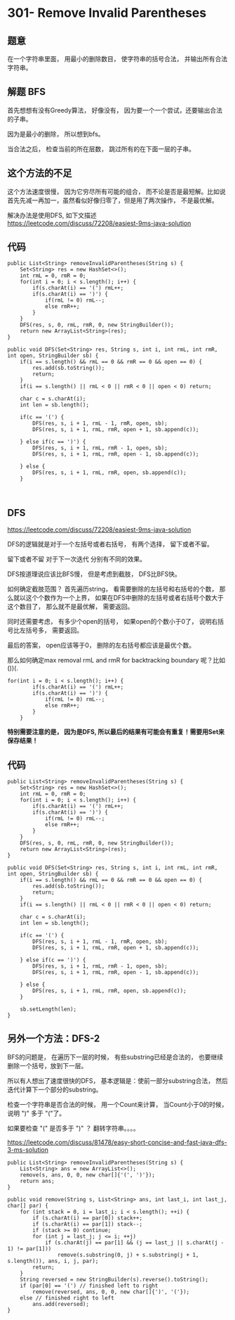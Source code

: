 # 301- Remove Invalid Parentheses
## 题意
在一个字符串里面， 用最小的删除数目， 使字符串的括号合法， 并输出所有合法字符串。

## 解题 BFS
首先想想有没有Greedy算法， 好像没有， 因为要一个一个尝试，还要输出合法的子串。

因为是最小的删除， 所以想到bfs。

当合法之后， 检查当前的所在层数， 跳过所有的在下面一层的子串。

## 这个方法的不足
这个方法速度很慢， 因为它穷尽所有可能的组合， 而不论是否是最短解。比如说首先先减一再加一，虽然看似好像归零了，但是用了两次操作， 不是最优解。

解决办法是使用DFS, 如下文描述
https://leetcode.com/discuss/72208/easiest-9ms-java-solution

## 代码
```
public List<String> removeInvalidParentheses(String s) {
    Set<String> res = new HashSet<>();
    int rmL = 0, rmR = 0;
    for(int i = 0; i < s.length(); i++) {
        if(s.charAt(i) == '(') rmL++;
        if(s.charAt(i) == ')') {
            if(rmL != 0) rmL--;
            else rmR++;
        }
    }
    DFS(res, s, 0, rmL, rmR, 0, new StringBuilder());
    return new ArrayList<String>(res);  
}

public void DFS(Set<String> res, String s, int i, int rmL, int rmR, int open, StringBuilder sb) {
    if(i == s.length() && rmL == 0 && rmR == 0 && open == 0) {
        res.add(sb.toString());
        return;
    }
    if(i == s.length() || rmL < 0 || rmR < 0 || open < 0) return;

    char c = s.charAt(i);
    int len = sb.length();

    if(c == '(') {
        DFS(res, s, i + 1, rmL - 1, rmR, open, sb);
        DFS(res, s, i + 1, rmL, rmR, open + 1, sb.append(c)); 

    } else if(c == ')') {
        DFS(res, s, i + 1, rmL, rmR - 1, open, sb);
        DFS(res, s, i + 1, rmL, rmR, open - 1, sb.append(c));

    } else {
        DFS(res, s, i + 1, rmL, rmR, open, sb.append(c)); 
    }

   
```

## DFS
https://leetcode.com/discuss/72208/easiest-9ms-java-solution

DFS的逻辑就是对于一个左括号或者右括号， 有两个选择， 留下或者不留。

留下或者不留 对于下一次迭代 分别有不同的效果。

DFS按道理说应该比BFS慢， 但是考虑到截肢， DFS比BFS快。

如何确定截肢范围？ 首先遍历string， 看需要删除的左括号和右括号的个数， 那么就以这个个数作为一个上界， 如果在DFS中删除的左括号或者右括号个数大于这个数目了， 那么就不是最优解， 需要返回。

同时还需要考虑， 有多少个open的括号， 如果open的个数小于0了， 说明右括号比左括号多， 需要返回。

最后的答案， open应该等于0， 删除的左右括号都应该是最优个数。

那么如何确定max removal rmL and rmR for backtracking boundary 呢？比如())(.

```
for(int i = 0; i < s.length(); i++) {
        if(s.charAt(i) == '(') rmL++;
        if(s.charAt(i) == ')') {
            if(rmL != 0) rmL--;
            else rmR++;
        }
    }
```

**特别需要注意的是， 因为是DFS, 所以最后的结果有可能会有重复！需要用Set来保存结果！**

## 代码
```
public List<String> removeInvalidParentheses(String s) {
    Set<String> res = new HashSet<>();
    int rmL = 0, rmR = 0;
    for(int i = 0; i < s.length(); i++) {
        if(s.charAt(i) == '(') rmL++;
        if(s.charAt(i) == ')') {
            if(rmL != 0) rmL--;
            else rmR++;
        }
    }
    DFS(res, s, 0, rmL, rmR, 0, new StringBuilder());
    return new ArrayList<String>(res);  
}

public void DFS(Set<String> res, String s, int i, int rmL, int rmR, int open, StringBuilder sb) {
    if(i == s.length() && rmL == 0 && rmR == 0 && open == 0) {
        res.add(sb.toString());
        return;
    }
    if(i == s.length() || rmL < 0 || rmR < 0 || open < 0) return;

    char c = s.charAt(i);
    int len = sb.length();

    if(c == '(') {
        DFS(res, s, i + 1, rmL - 1, rmR, open, sb);
        DFS(res, s, i + 1, rmL, rmR, open + 1, sb.append(c)); 

    } else if(c == ')') {
        DFS(res, s, i + 1, rmL, rmR - 1, open, sb);
        DFS(res, s, i + 1, rmL, rmR, open - 1, sb.append(c));

    } else {
        DFS(res, s, i + 1, rmL, rmR, open, sb.append(c)); 
    }

    sb.setLength(len);
}
```



## 另外一个方法：DFS-2
BFS的问题是， 在遍历下一层的时候， 有些substring已经是合法的， 也要继续删除一个括号，放到下一层。

所以有人想出了速度很快的DFS， 基本逻辑是：使前一部分substring合法， 然后迭代计算下一个部分的substring。

检查一个字符串是否合法的时候， 用一个Count来计算， 当Count小于0的时候， 说明 ")" 多于 "("了。 

如果要检查 "(" 是否多于 ")" ？ 翻转字符串。。。。

https://leetcode.com/discuss/81478/easy-short-concise-and-fast-java-dfs-3-ms-solution

```
public List<String> removeInvalidParentheses(String s) {
    List<String> ans = new ArrayList<>();
    remove(s, ans, 0, 0, new char[]{'(', ')'});
    return ans;
}

public void remove(String s, List<String> ans, int last_i, int last_j,  char[] par) {
    for (int stack = 0, i = last_i; i < s.length(); ++i) {
        if (s.charAt(i) == par[0]) stack++;
        if (s.charAt(i) == par[1]) stack--;
        if (stack >= 0) continue;
        for (int j = last_j; j <= i; ++j)
            if (s.charAt(j) == par[1] && (j == last_j || s.charAt(j - 1) != par[1]))
                remove(s.substring(0, j) + s.substring(j + 1, s.length()), ans, i, j, par);
        return;
    }
    String reversed = new StringBuilder(s).reverse().toString();
    if (par[0] == '(') // finished left to right
        remove(reversed, ans, 0, 0, new char[]{')', '('});
    else // finished right to left
        ans.add(reversed);
}
```

